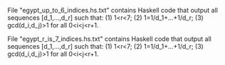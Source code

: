 File "egypt_up_to_6_indices.hs.txt" contains Haskell code that output all sequences [d_1,...,d_r] such that: (1) 1<r<7; (2) 1=1/d_1+...+1/d_r; (3) gcd(d_i,d_j)>1 for all 0<i<j<r+1.


File "egypt_r_is_7_indices.hs.txt" contains Haskell code that output all sequences [d_1,...,d_r] such that: (1) 1<r<7; (2) 1=1/d_1+...+1/d_r; (3) gcd(d_i,d_j)>1 for all 0<i<j<r+1.
